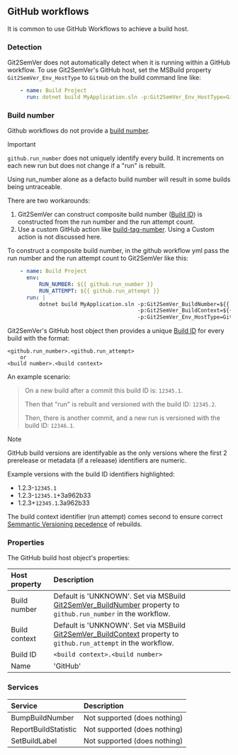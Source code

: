 ﻿---
uid: github-workflows
---

## GitHub workflows

It is common to use GitHub Workflows to achieve a build host.

### Detection

Git2SemVer does not automatically detect when it is running within a GitHub workflow. To use Git2SemVer's GitHub host, set the MSBuild property `Git2SemVer_Env_HostType` to `GitHub` on the build command line like:

```yaml
    - name: Build Project
      run: dotnet build MyApplication.sln -p:Git2SemVer_Env_HostType=GitHub
```

### Build number

Github workflows do not provide a [build number](xref:glossary#build-number).

> [!IMPORTANT]  
> `github.run_number` does not uniquely identify every build. It increments on each new run but does not change if a "run" is rebuilt.
>
> Using run_number alone as a defacto build number will result in some builds being untraceable.

There are two workarounds:

1. Git2SemVer can construct composite build number ([Build ID](xref:glossary#build-id)) is constructed from the run number and the run attempt count.
2. Use a custom GitHub action like [build-tag-number](https://github.com/onyxmueller/build-tag-number). Using a Custom action is not discussed here.

To construct a composite build number, in the github workflow yml pass the run number and the run attempt count
to Git2SemVer like this:

```yaml
    - name: Build Project
      env:
          RUN_NUMBER: ${{ github.run_number }}
          RUN_ATTEMPT: ${{ github.run_attempt }}
      run: |
          dotnet build MyApplication.sln -p:Git2SemVer_BuildNumber=${{ env.run_number }} \
                                         -p:Git2SemVer_BuildContext=${{ env.run_attempt }} \
                                         -p:Git2SemVer_Env_HostType=GitHub
```

Git2SemVer's GitHub host object then provides a unique [Build ID](xref:glossary#build-id) for every build with the format:

```
<github.run_number>.<github.run_attempt>
    or
<build number>.<build context>
```

An example scenario:

> On a new build after a commit this build ID is: `12345.1`. 
>
> Then that "run" is rebuilt and versioned with the build ID: `12345.2`.
>
> Then, there is another commit, and a new run is versioned with the build ID: `12346.1`.

> [!NOTE]
> GitHub build versions are identifyable as the only versions where the first 2 prerelease or metadata (if a releaase) identifiers are numeric.

Example versions with the build ID identifiers highlighted:

* 1.2.3-`12345.1`
* 1.2.3-`12345.1`+3a962b33
* 1.2.3+`12345.1`.3a962b33

The build context identifier (run attempt) comes second to ensure correct [Semmantic Versioning pecedence](https://semver.org/#spec-item-11) of rebuilds.

### Properties

The GitHub build host object's properties:

| Host property | Description  |
|:-- |:-- |
| Build number  | Default is 'UNKNOWN'. Set via MSBuild [Git2SemVer_BuildNumber](xref:versioning-msbuild-properties##inputs) property to `github.run_number` in the workflow. |
| Build context | Default is 'UNKNOWN'. Set via MSBuild [Git2SemVer_BuildContext](xref:versioning-msbuild-properties##inputs) property to `github.run_attempt` in the workflow. |
| Build ID      | `<build context>.<build number>` |
| Name          | 'GitHub'    |

### Services

| Service | Description  |
|:-- |:-- |
| BumpBuildNumber       | Not supported (does nothing) |
| ReportBuildStatistic  | Not supported (does nothing) |
| SetBuildLabel         | Not supported (does nothing) |

